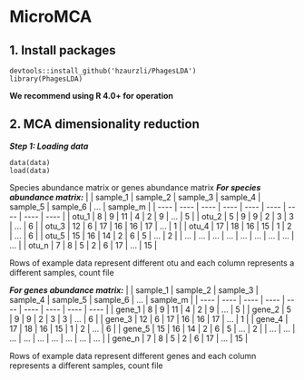 # MicroMCA

## 1. Install packages
```
devtools::install_github('hzaurzli/PhagesLDA')
library(PhagesLDA)
```
**We recommend using R 4.0+ for operation**

## 2. MCA dimensionality reduction
***Step 1: Loading data***
```
data(data)
load(data)
```

Species abundance matrix or genes abundance matrix
***For species abundance matrix:***
| |  sample_1  |  sample_2  |  sample_3  |  sample_4 | sample_5 | sample_6 | ... | sample_m |
|  ----  | ----  |  ----  | ----  |  ----  | ----  | ---- | ---- | ---- |
| otu_1  | 8 | 9 | 11 | 4 | 2 | 9 | ... | 5 |
| otu_2  | 5 | 9 | 9 | 2 | 3 | 3 | ... | 6 |
| otu_3  | 12 | 6 | 17 | 16 | 16 | 17 | ... | 1 |
| otu_4  | 17 | 18 | 16 | 15 | 1 | 2 | ... | 6 |
| otu_5  | 15 | 16 | 14 | 2 | 6 | 5 | ... | 2 |
| ... | ... | ... | ... | ... | ... | ... | ... | ... |
| otu_n  | 7 | 8 | 5 | 2 | 6 | 17 | ... | 15 |

Rows of example data represent different otu and each column represents a different samples, count file

***For genes abundance matrix:***
| |  sample_1  |  sample_2  |  sample_3  |  sample_4 | sample_5 | sample_6 | ... | sample_m |
|  ----  | ----  |  ----  | ----  |  ----  | ----  | ---- | ---- | ---- |
| gene_1  | 8 | 9 | 11 | 4 | 2 | 9 | ... | 5 |
| gene_2  | 5 | 9 | 9 | 2 | 3 | 3 | ... | 6 |
| gene_3  | 12 | 6 | 17 | 16 | 16 | 17 | ... | 1 |
| gene_4  | 17 | 18 | 16 | 15 | 1 | 2 | ... | 6 |
| gene_5  | 15 | 16 | 14 | 2 | 6 | 5 | ... | 2 |
| ... | ... | ... | ... | ... | ... | ... | ... | ... |
| gene_n  | 7 | 8 | 5 | 2 | 6 | 17 | ... | 15 |

Rows of example data represent different genes and each column represents a different samples, count file
